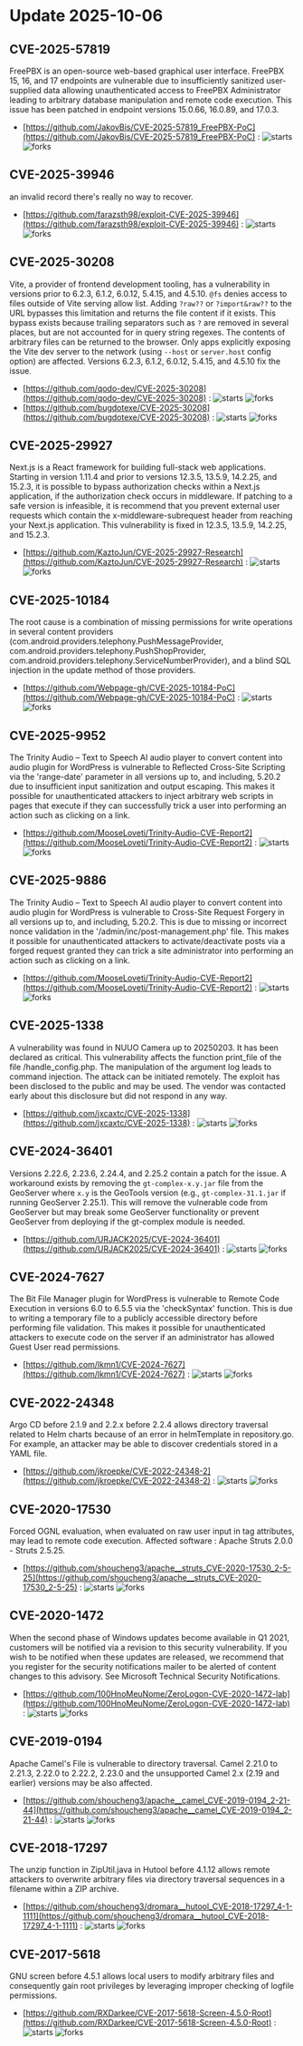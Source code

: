 # Update 2025-10-06
## CVE-2025-57819
 FreePBX is an open-source web-based graphical user interface. FreePBX 15, 16, and 17 endpoints are vulnerable due to insufficiently sanitized user-supplied data allowing unauthenticated access to FreePBX Administrator leading to arbitrary database manipulation and remote code execution. This issue has been patched in endpoint versions 15.0.66, 16.0.89, and 17.0.3.

- [https://github.com/JakovBis/CVE-2025-57819_FreePBX-PoC](https://github.com/JakovBis/CVE-2025-57819_FreePBX-PoC) :  ![starts](https://img.shields.io/github/stars/JakovBis/CVE-2025-57819_FreePBX-PoC.svg) ![forks](https://img.shields.io/github/forks/JakovBis/CVE-2025-57819_FreePBX-PoC.svg)


## CVE-2025-39946
an invalid record there's really no way to recover.

- [https://github.com/farazsth98/exploit-CVE-2025-39946](https://github.com/farazsth98/exploit-CVE-2025-39946) :  ![starts](https://img.shields.io/github/stars/farazsth98/exploit-CVE-2025-39946.svg) ![forks](https://img.shields.io/github/forks/farazsth98/exploit-CVE-2025-39946.svg)


## CVE-2025-30208
 Vite, a provider of frontend development tooling, has a vulnerability in versions prior to 6.2.3, 6.1.2, 6.0.12, 5.4.15, and 4.5.10. `@fs` denies access to files outside of Vite serving allow list. Adding `?raw??` or `?import&raw??` to the URL bypasses this limitation and returns the file content if it exists. This bypass exists because trailing separators such as `?` are removed in several places, but are not accounted for in query string regexes. The contents of arbitrary files can be returned to the browser. Only apps explicitly exposing the Vite dev server to the network (using `--host` or `server.host` config option) are affected. Versions 6.2.3, 6.1.2, 6.0.12, 5.4.15, and 4.5.10 fix the issue.

- [https://github.com/qodo-dev/CVE-2025-30208](https://github.com/qodo-dev/CVE-2025-30208) :  ![starts](https://img.shields.io/github/stars/qodo-dev/CVE-2025-30208.svg) ![forks](https://img.shields.io/github/forks/qodo-dev/CVE-2025-30208.svg)
- [https://github.com/bugdotexe/CVE-2025-30208](https://github.com/bugdotexe/CVE-2025-30208) :  ![starts](https://img.shields.io/github/stars/bugdotexe/CVE-2025-30208.svg) ![forks](https://img.shields.io/github/forks/bugdotexe/CVE-2025-30208.svg)


## CVE-2025-29927
 Next.js is a React framework for building full-stack web applications. Starting in version 1.11.4 and prior to versions 12.3.5, 13.5.9, 14.2.25, and 15.2.3, it is possible to bypass authorization checks within a Next.js application, if the authorization check occurs in middleware. If patching to a safe version is infeasible, it is recommend that you prevent external user requests which contain the x-middleware-subrequest header from reaching your Next.js application. This vulnerability is fixed in 12.3.5, 13.5.9, 14.2.25, and 15.2.3.

- [https://github.com/KaztoJun/CVE-2025-29927-Research](https://github.com/KaztoJun/CVE-2025-29927-Research) :  ![starts](https://img.shields.io/github/stars/KaztoJun/CVE-2025-29927-Research.svg) ![forks](https://img.shields.io/github/forks/KaztoJun/CVE-2025-29927-Research.svg)


## CVE-2025-10184
The root cause is a combination of missing permissions for write operations in several content providers (com.android.providers.telephony.PushMessageProvider, com.android.providers.telephony.PushShopProvider, com.android.providers.telephony.ServiceNumberProvider), and a blind SQL injection in the update method of those providers.

- [https://github.com/Webpage-gh/CVE-2025-10184-PoC](https://github.com/Webpage-gh/CVE-2025-10184-PoC) :  ![starts](https://img.shields.io/github/stars/Webpage-gh/CVE-2025-10184-PoC.svg) ![forks](https://img.shields.io/github/forks/Webpage-gh/CVE-2025-10184-PoC.svg)


## CVE-2025-9952
 The Trinity Audio – Text to Speech AI audio player to convert content into audio plugin for WordPress is vulnerable to Reflected Cross-Site Scripting via the 'range-date' parameter in all versions up to, and including, 5.20.2 due to insufficient input sanitization and output escaping. This makes it possible for unauthenticated attackers to inject arbitrary web scripts in pages that execute if they can successfully trick a user into performing an action such as clicking on a link.

- [https://github.com/MooseLoveti/Trinity-Audio-CVE-Report2](https://github.com/MooseLoveti/Trinity-Audio-CVE-Report2) :  ![starts](https://img.shields.io/github/stars/MooseLoveti/Trinity-Audio-CVE-Report2.svg) ![forks](https://img.shields.io/github/forks/MooseLoveti/Trinity-Audio-CVE-Report2.svg)


## CVE-2025-9886
 The Trinity Audio – Text to Speech AI audio player to convert content into audio plugin for WordPress is vulnerable to Cross-Site Request Forgery in all versions up to, and including, 5.20.2. This is due to missing or incorrect nonce validation in the '/admin/inc/post-management.php' file. This makes it possible for unauthenticated attackers to activate/deactivate posts via a forged request granted they can trick a site administrator into performing an action such as clicking on a link.

- [https://github.com/MooseLoveti/Trinity-Audio-CVE-Report2](https://github.com/MooseLoveti/Trinity-Audio-CVE-Report2) :  ![starts](https://img.shields.io/github/stars/MooseLoveti/Trinity-Audio-CVE-Report2.svg) ![forks](https://img.shields.io/github/forks/MooseLoveti/Trinity-Audio-CVE-Report2.svg)


## CVE-2025-1338
 A vulnerability was found in NUUO Camera up to 20250203. It has been declared as critical. This vulnerability affects the function print_file of the file /handle_config.php. The manipulation of the argument log leads to command injection. The attack can be initiated remotely. The exploit has been disclosed to the public and may be used. The vendor was contacted early about this disclosure but did not respond in any way.

- [https://github.com/jxcaxtc/CVE-2025-1338](https://github.com/jxcaxtc/CVE-2025-1338) :  ![starts](https://img.shields.io/github/stars/jxcaxtc/CVE-2025-1338.svg) ![forks](https://img.shields.io/github/forks/jxcaxtc/CVE-2025-1338.svg)


## CVE-2024-36401
Versions 2.22.6, 2.23.6, 2.24.4, and 2.25.2 contain a patch for the issue. A workaround exists by removing the `gt-complex-x.y.jar` file from the GeoServer where `x.y` is the GeoTools version (e.g., `gt-complex-31.1.jar` if running GeoServer 2.25.1). This will remove the vulnerable code from GeoServer but may break some GeoServer functionality or prevent GeoServer from deploying if the gt-complex module is needed.

- [https://github.com/URJACK2025/CVE-2024-36401](https://github.com/URJACK2025/CVE-2024-36401) :  ![starts](https://img.shields.io/github/stars/URJACK2025/CVE-2024-36401.svg) ![forks](https://img.shields.io/github/forks/URJACK2025/CVE-2024-36401.svg)


## CVE-2024-7627
 The Bit File Manager plugin for WordPress is vulnerable to Remote Code Execution in versions 6.0 to 6.5.5 via the 'checkSyntax' function. This is due to writing a temporary file to a publicly accessible directory before performing file validation. This makes it possible for unauthenticated attackers to execute code on the server if an administrator has allowed Guest User read permissions.

- [https://github.com/lkmn1/CVE-2024-7627](https://github.com/lkmn1/CVE-2024-7627) :  ![starts](https://img.shields.io/github/stars/lkmn1/CVE-2024-7627.svg) ![forks](https://img.shields.io/github/forks/lkmn1/CVE-2024-7627.svg)


## CVE-2022-24348
 Argo CD before 2.1.9 and 2.2.x before 2.2.4 allows directory traversal related to Helm charts because of an error in helmTemplate in repository.go. For example, an attacker may be able to discover credentials stored in a YAML file.

- [https://github.com/jkroepke/CVE-2022-24348-2](https://github.com/jkroepke/CVE-2022-24348-2) :  ![starts](https://img.shields.io/github/stars/jkroepke/CVE-2022-24348-2.svg) ![forks](https://img.shields.io/github/forks/jkroepke/CVE-2022-24348-2.svg)


## CVE-2020-17530
 Forced OGNL evaluation, when evaluated on raw user input in tag attributes, may lead to remote code execution. Affected software : Apache Struts 2.0.0 - Struts 2.5.25.

- [https://github.com/shoucheng3/apache__struts_CVE-2020-17530_2-5-25](https://github.com/shoucheng3/apache__struts_CVE-2020-17530_2-5-25) :  ![starts](https://img.shields.io/github/stars/shoucheng3/apache__struts_CVE-2020-17530_2-5-25.svg) ![forks](https://img.shields.io/github/forks/shoucheng3/apache__struts_CVE-2020-17530_2-5-25.svg)


## CVE-2020-1472
When the second phase of Windows updates become available in Q1 2021, customers will be notified via a revision to this security vulnerability. If you wish to be notified when these updates are released, we recommend that you register for the security notifications mailer to be alerted of content changes to this advisory. See Microsoft Technical Security Notifications.

- [https://github.com/100HnoMeuNome/ZeroLogon-CVE-2020-1472-lab](https://github.com/100HnoMeuNome/ZeroLogon-CVE-2020-1472-lab) :  ![starts](https://img.shields.io/github/stars/100HnoMeuNome/ZeroLogon-CVE-2020-1472-lab.svg) ![forks](https://img.shields.io/github/forks/100HnoMeuNome/ZeroLogon-CVE-2020-1472-lab.svg)


## CVE-2019-0194
 Apache Camel's File is vulnerable to directory traversal. Camel 2.21.0 to 2.21.3, 2.22.0 to 2.22.2, 2.23.0 and the unsupported Camel 2.x (2.19 and earlier) versions may be also affected.

- [https://github.com/shoucheng3/apache__camel_CVE-2019-0194_2-21-44](https://github.com/shoucheng3/apache__camel_CVE-2019-0194_2-21-44) :  ![starts](https://img.shields.io/github/stars/shoucheng3/apache__camel_CVE-2019-0194_2-21-44.svg) ![forks](https://img.shields.io/github/forks/shoucheng3/apache__camel_CVE-2019-0194_2-21-44.svg)


## CVE-2018-17297
 The unzip function in ZipUtil.java in Hutool before 4.1.12 allows remote attackers to overwrite arbitrary files via directory traversal sequences in a filename within a ZIP archive.

- [https://github.com/shoucheng3/dromara__hutool_CVE-2018-17297_4-1-1111](https://github.com/shoucheng3/dromara__hutool_CVE-2018-17297_4-1-1111) :  ![starts](https://img.shields.io/github/stars/shoucheng3/dromara__hutool_CVE-2018-17297_4-1-1111.svg) ![forks](https://img.shields.io/github/forks/shoucheng3/dromara__hutool_CVE-2018-17297_4-1-1111.svg)


## CVE-2017-5618
 GNU screen before 4.5.1 allows local users to modify arbitrary files and consequently gain root privileges by leveraging improper checking of logfile permissions.

- [https://github.com/RXDarkee/CVE-2017-5618-Screen-4.5.0-Root](https://github.com/RXDarkee/CVE-2017-5618-Screen-4.5.0-Root) :  ![starts](https://img.shields.io/github/stars/RXDarkee/CVE-2017-5618-Screen-4.5.0-Root.svg) ![forks](https://img.shields.io/github/forks/RXDarkee/CVE-2017-5618-Screen-4.5.0-Root.svg)

